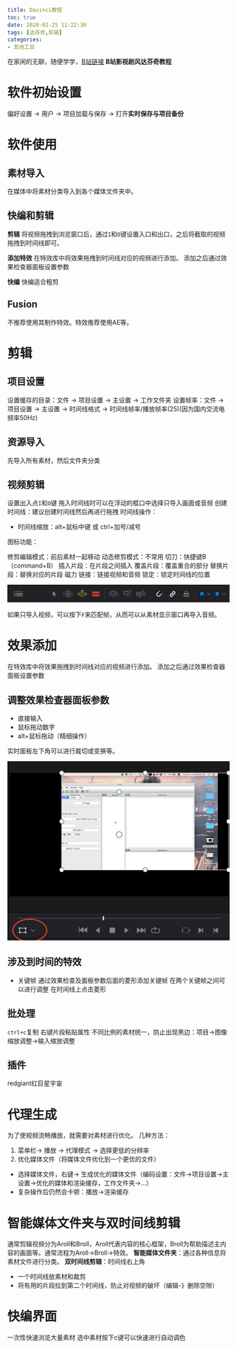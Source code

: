```yaml

title: Davinci教程
toc: true
date: 2020-02-25 11:22:30
tags: [达芬奇,剪辑]
categories:
- 其他工具

```

在家闲的无聊，随便学学，[B站链接](https://www.bilibili.com/video/av91200016/?spm_id_from=333.788.videocard.0)
**B站影视剧风达芬奇教程**

<!--more-->

# 软件初始设置

偏好设置 -> 用户 -> 项目加载与保存 -> 打开**实时保存与项目备份**

# 软件使用

## 素材导入

在媒体中将素材分类导入到各个媒体文件夹中。

## 快编和剪辑

**剪辑**
将视频拖拽到浏览窗口后，通过`I`和`O`键设置入口和出口，之后将截取的视频拖拽到时间线即可。

**添加特效**
在特效库中将效果拖拽到时间线对应的视频进行添加。
添加之后通过效果检查器面板设置参数

**快编**
快编适合粗剪

## Fusion

不推荐使用其制作特效。特效推荐使用AE等。

# 剪辑

## 项目设置

设置缓存的目录：文件 -> 项目设置 -> 主设置 -> 工作文件夹
设置帧率：文件 -> 项目设置 -> 主设置 -> 时间线格式 -> 时间线帧率/播放帧率(25)(因为国内交流电频率50Hz)

## 资源导入

先导入所有素材，然后文件夹分类

## 视频剪辑

设置出入点`I`和`O`键
拖入时间线时可以在浮动的框口中选择只导入画面或音频
创建时间线：建议创建时间线然后再进行拖拽
时间线操作：

- 时间线缩放：alt+鼠标中键   或  ctrl+加号/减号

图标功能：

修剪编辑模式：前后素材一起移动
动态修剪模式：不常用
切刀：快捷键B（command+B）
插入片段：在片段之间插入
覆盖片段：覆盖重合的部分
替换片段：替换对应的片段
磁力
链接：链接视频和音频
锁定：锁定时间线的位置

![Davinci%E6%95%99%E7%A8%8B%20md%209784fb3c5121406eb4fdc21b346f967b/1.png](_attachments/0e4ed82daf7f239a6288c84f5aff6282.png)

如果只导入视频，可以按下`F`来匹配帧，从而可以从素材显示窗口再导入音频。

# 效果添加

在特效库中将效果拖拽到时间线对应的视频进行添加。
添加之后通过效果检查器面板设置参数

## 调整效果检查器面板参数

- 直接输入
- 鼠标拖动数字
- alt+鼠标拖动（精细操作）

实时面板左下角可以进行裁切或变换等。

![Davinci%E6%95%99%E7%A8%8B%20md%209784fb3c5121406eb4fdc21b346f967b/2.png](_attachments/78c4cd086607bbfe2cd70a31f758bdea.png)

## 涉及到时间的特效

- 关键帧
通过效果检查及面板参数后面的菱形添加关键帧
在两个关键帧之间可以进行调整
在时间线上点击菱形

## 批处理

`ctrl+c`复制
右键片段粘贴属性
不同比例的素材统一，防止出现黑边：项目->图像缩放调整->输入缩放调整

## 插件

redgiant红巨星宇宙

# 代理生成

为了使视频流畅播放，就需要对素材进行优化。
几种方法：

1. 菜单栏-> 播放 -> 代理模式 -> 选择更低的分辨率
2. 优化媒体文件（将媒体文件优化到一个更优的文件）
- 选择媒体文件，右键-> 生成优化的媒体文件（编码设置：文件->项目设置->主设置->优化的媒体和渲染缓存，工作文件夹->...）
- 复杂操作后仍然会卡顿：播放->渲染缓存

# 智能媒体文件夹与双时间线剪辑

通常剪辑视频分为Aroll和Broll，Aroll代表内容的核心框架，Broll为帮助描述主内容的画面等。通常流程为Aroll->Broll->特效。
**智能媒体文件夹**：通过各种信息将素材文件进行分类。
**双时间线剪辑**：时间线右上角

- 一个时间线放素材和裁剪
- 将有用的片段拉到第二个时间线，防止对视频的破坏（编辑-》删除空隙）

# 快编界面

一次性快速浏览大量素材
选中素材按下c键可以快速进行自动调色
